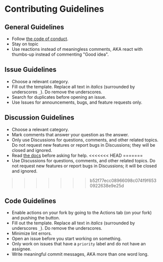 # Contributing Guidelines

## General Guidelines

-   Follow [the code of conduct](CODE_OF_CONDUCT.md).
-   Stay on topic
-   Use reactions instead of meaningless comments, AKA react with thumbs-up instead of commenting "Good idea".

## Issue Guidelines

-   Choose a relevant category.
-   Fill out the template. Replace all text in _italics_ (surrounded by underscores `_`). Do remove the underscores.
-   Search for duplicates before opening an issue.
-   Use Issues for announcements, bugs, and feature requests only.

## Discussion Guidelines

-   Choose a relevant category.
-   Mark comments that answer your question as the answer.
-   Only use Discussions for questions, comments, and other related topics. Do not request new features or report bugs in Discussions; they will be closed and ignored.
-   Read [the docs](https://auth.onedot.cf/docs) before asking for help.
<<<<<<< HEAD
=======
-   Use Discussions for questions, comments, and other related topics. Do not request new features or report bugs in Discussions; it will be closed and ignored.
>>>>>>> b52f77ecc08966098c074f9f6530922638e9e25d

## Code Guidelines

-   Enable actions on your fork by going to the Actions tab (on your fork) and pushing the button.
-   Fill out the template. Replace all text in _italics_ (surrounded by underscores `_`). Do remove the underscores.
-   Minimize lint errors.
-   Open an issue before you start working on something.
-   Only work on issues that have a `priority` label and do not have an assignee.
-   Write meaningful commit messages, AKA more than one word long.
